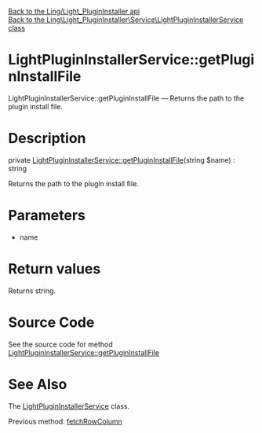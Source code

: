 [Back to the Ling/Light_PluginInstaller api](https://github.com/lingtalfi/Light_PluginInstaller/blob/master/doc/api/Ling/Light_PluginInstaller.md)<br>
[Back to the Ling\Light_PluginInstaller\Service\LightPluginInstallerService class](https://github.com/lingtalfi/Light_PluginInstaller/blob/master/doc/api/Ling/Light_PluginInstaller/Service/LightPluginInstallerService.md)


LightPluginInstallerService::getPluginInstallFile
================



LightPluginInstallerService::getPluginInstallFile — Returns the path to the plugin install file.




Description
================


private [LightPluginInstallerService::getPluginInstallFile](https://github.com/lingtalfi/Light_PluginInstaller/blob/master/doc/api/Ling/Light_PluginInstaller/Service/LightPluginInstallerService/getPluginInstallFile.md)(string $name) : string




Returns the path to the plugin install file.




Parameters
================


- name

    


Return values
================

Returns string.








Source Code
===========
See the source code for method [LightPluginInstallerService::getPluginInstallFile](https://github.com/lingtalfi/Light_PluginInstaller/blob/master/Service/LightPluginInstallerService.php#L313-L316)


See Also
================

The [LightPluginInstallerService](https://github.com/lingtalfi/Light_PluginInstaller/blob/master/doc/api/Ling/Light_PluginInstaller/Service/LightPluginInstallerService.md) class.

Previous method: [fetchRowColumn](https://github.com/lingtalfi/Light_PluginInstaller/blob/master/doc/api/Ling/Light_PluginInstaller/Service/LightPluginInstallerService/fetchRowColumn.md)<br>

